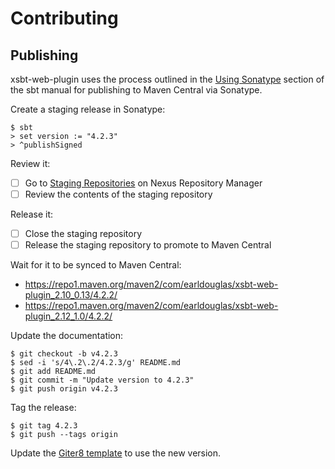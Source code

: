 # Contributing

## Publishing

xsbt-web-plugin uses the process outlined in the [Using Sonatype][1]
section of the sbt manual for publishing to Maven Central via Sonatype.

[1]: https://www.scala-sbt.org/release/docs/Using-Sonatype.html

Create a staging release in Sonatype:

```
$ sbt
> set version := "4.2.3"
> ^publishSigned
```

Review it:

* [ ] Go to [Staging Repositories][2] on Nexus Repository Manager
* [ ] Review the contents of the staging repository

[2]: https://oss.sonatype.org/#stagingRepositories

Release it:

* [ ] Close the staging repository
* [ ] Release the staging repository to promote to Maven Central

Wait for it to be synced to Maven Central:

* <https://repo1.maven.org/maven2/com/earldouglas/xsbt-web-plugin_2.10_0.13/4.2.2/>
* <https://repo1.maven.org/maven2/com/earldouglas/xsbt-web-plugin_2.12_1.0/4.2.2/>

Update the documentation:

```
$ git checkout -b v4.2.3
$ sed -i 's/4\.2\.2/4.2.3/g' README.md
$ git add README.md
$ git commit -m "Update version to 4.2.3"
$ git push origin v4.2.3
```

Tag the release:

```
$ git tag 4.2.3
$ git push --tags origin
```

Update the [Giter8 template][3] to use the new version.

[3]: https://github.com/earldouglas/xsbt-web-plugin.g8
